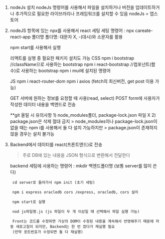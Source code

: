 1. nodeJs 설치
    nodeJs 명령어를 사용해서 
    파일을 설치하거나 버전을 업데이트하거나
    추가적으로 필요한 라이브러리나 프레임워크를 설치할 수 있음
    nodeJs = 앱스토어

2. nodeJS 항목에 있는 npx를 사용해서 react 세팅
    세팅 명령어 : npx careate-react-app 폴더명
    폴더명: 대문자 X, -(대시)와 소문자를 활용

    npm start를 사용해서 실행

    리액트를 실행 중 필요한 패키지 설치도 가능
    CSS
        npm i bootstrap //className으로 사용하는 bootstrap
        npm i react-bootstrap //컴포넌트(함수)로 사용하는 bootstrap
        npm i mui에 설치된 명령어 
    
    JS
        npm i react-router-dom
        npm i axios (fetch의 최신버전, get post 이용 가능)

    GET
        서버에 원하는 정보를 요청할 때 사용(read, select)
    POST
        form에 사용자가 작성한 데이터 내용을 백엔드로 전송
    
    **git 올릴 시 유의사항
        1) node_modules폴더, package-lock.json 파일 X
        2) package.json은 삭제 절대 금지
            > node_modules이나 package-lock.json이 없을 때는 npm i를 사용해서 둘 다 설치 가능하지만
            > package.json이 존재하지 않을 경우는 설치 불가능

3. Backend에서 데이터를 react(프론트엔드)로 전송 
    > 주로 DB에 있는 내용을 JSON 형식으로 변환해서 전달한다
    
    backend 세팅에 사용하는 명령어 : 
        mkdir 백엔드폴더명 (보통 server를 많이 쓴다)

        cd server로 들어가서 npm init (초기 세팅)

        npm i express oracledb cors /express, oracledb, cors 설치

        npm start로 실행

        nod js파일명.js (js 파일이 두 개 이상일 때 선택해서 파일 실행 가능)

        Front는 코드를 수정하면 가상의 DOM이 수정된 내용을 계속해서 반영해주기 때문에 자동 새로고침이 되지만, Backend는 한 번 껐다가 재실행 필요
        (만약 포트번호가 수정되면 둘 다 재실행)